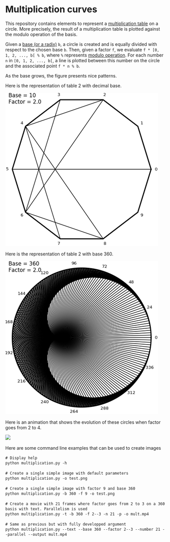 # Multiplication curves

This repository contains elements to represent a
[multiplication table](https://en.wikipedia.org/wiki/Multiplication_table)
on a circle. More precisely, the result of a multiplication table is plotted
against the modulo operation of the basis.

Given a [base (or a radix)](https://en.wikipedia.org/wiki/Radix) `b`, a circle is created
and is equally divided with respect to the chosen base `b`.
Then, given a factor `f`, we evaluate `f * [0, 1, 2, ..., b[ % b`, where `%`
represents [modulo operation](https://en.wikipedia.org/wiki/Modulo_operation).
For each number `n` in `[0, 1, 2, ..., b[`, a line is plotted between this number on the circle
and the associated point `f * n % b`.

As the base grows, the figure presents nice patterns.

Here is the representation of table 2 with decimal base.

![](mult_02_010_480.png)

Here is the representation of table 2 with base 360.

![](mult_02_360_480.png)

Here is an animation that shows the evolution of these circles when factor goes from 2 to 4.

![](https://upload.wikimedia.org/wikipedia/commons/3/3f/Multiplication_prop_curve.gif)


Here are some command line examples that can be used to create images

    # Display help
    python multiplication.py -h

    # Create a single simple image with default parameters
    python multiplication.py -o test.png

    # Create a single simple image with factor 9 and base 360
    python multiplication.py -b 360 -f 9 -o test.png

    # Create a movie with 21 frames where factor goes from 2 to 3 on a 360 basis with text. Parallelism is used
    python multiplication.py -t -b 360 -f 2--3 -n 21 -p -o mult.mp4

    # Same as previous but with fully developped argument
    python multiplication.py --text --base 360 --factor 2--3 --number 21 --parallel --output mult.mp4
